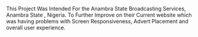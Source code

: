 This Project Was Intended For the Anambra State Broadcasting Services, Anambra State , Nigeria. To Further Improve on their Current website which was having problems with Screen Responsiveness, Advert Placement and overall user experience.
